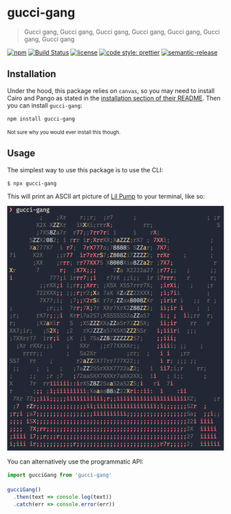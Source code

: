 # gucci-gang

> Gucci gang, Gucci gang, Gucci gang, Gucci gang, Gucci gang, Gucci gang, Gucci gang

[![npm](https://img.shields.io/npm/v/gucci-gang.svg)](https://npm.im/gucci-gang)
[![Build Status](https://travis-ci.org/macklinu/gucci-gang.svg?branch=master)](https://travis-ci.org/macklinu/gucci-gang)
[![license](https://img.shields.io/github/license/macklinu/gucci-gang.svg)](https://github.com/macklinu/gucci-gang/blob/master/LICENSE)
[![code style: prettier](https://img.shields.io/badge/code_style-prettier-ff69b4.svg)](https://github.com/prettier/prettier)
[![semantic-release](https://img.shields.io/badge/%20%20%F0%9F%93%A6%F0%9F%9A%80-semantic--release-e10079.svg)](https://github.com/semantic-release/semantic-release)

## Installation

Under the hood, this package relies on `canvas`, so you may need to install Cairo and Pango as stated in the [installation section of their README](https://github.com/Automattic/node-canvas#installation). Then you can install `gucci-gang`:

```
npm install gucci-gang
```

<small>Not sure why you would ever install this though.</small>

## Usage

The simplest way to use this package is to use the CLI:

```sh
$ npx gucci-gang
```

This will print an ASCII art picture of [Lil Pump](https://twitter.com/lilpump) to your terminal, like so:

![](./screenshots/gucci-gang.png)

You can alternatively use the programmatic API:

```js
import gucciGang from 'gucci-gang'

gucciGang()
  .then(text => console.log(text))
  .catch(err => console.error(err))
```

